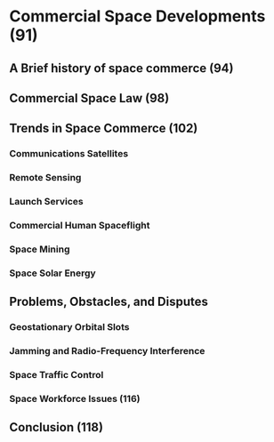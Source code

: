 # Commercial Space Developments (91)

## A Brief history of space commerce (94)

## Commercial Space Law (98)

## Trends in Space Commerce (102)

### Communications Satellites

### Remote Sensing

### Launch Services

### Commercial Human Spaceflight

### Space Mining

### Space Solar Energy

## Problems, Obstacles, and Disputes

### Geostationary Orbital Slots

### Jamming and Radio-Frequency Interference

### Space Traffic Control

### Space Workforce Issues (116)

## Conclusion (118)
